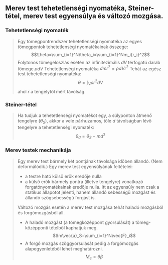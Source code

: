 ## Merev test tehetetlenségi nyomatéka, Steiner-tétel, merev test egyensúlya és változó mozgása.

### Tehetetlenségi nyomaték
>Egy tömegpontrendszer tehetetlenségi nyomatéka az egyes tömegpontok tehetetlenségi nyomatékainak összege:
>$$\theta=\sum_{i=1}^N\theta_i=\sum_{i=1}^Nm_i{r_i}^2$$
>Folytonos tömegeloszlás esetén az infinitezimális $dV$ térfogatú darab tömege $\rho dV$ Tehetetlenségi nyomatéka $dmr^2=\rho dVr^2$ Tehát az egész test tehetetlenségi nyomatéka:
>$$\theta=\int_V\rho r^2dV$$
>ahol $r$ a tengelytől mért távolság.

### Steiner-tétel
>Ha tudjuk a tehetetlenségi nyomatékot egy, a súlyponton átmenő tengelyre ($\theta_S$), akkor a vele párhuzamos, tőle $d$ távolságban lévő tengelyre a tehetetlenségi nyomaték:
>$$\theta_d=\theta_S+md^2$$

### Merev testek mechanikája
>Egy merev test bármely két pontjának távolsága időben állandó. (Nem deformálódik.) Egy merev test egyensúlyának feltételei: 
> - a testre ható külső erők eredője nulla
> - a külső erők bármely pontra (illetve tengelyre) vonatkozó forgatónyomatékainak eredője nulla.
>Itt az egyensúly nem csak a statikus állapotot jelenti, hanem állandó sebességű mozgást és állandó szögsebességű forgást is.
>
>Változó mozgás esetén a merev test mozgása tehát haladó mozgásból és forgómozgásból áll.
> - A haladó mozgást (a tömegközéppont gyorsulását) a tömeg-középponti tételből kaphatjuk meg.
>$$m\vec{a}_S=\sum_{i=1}^N\vec{F}_i$$
> - A forgó mozgás szöggyorsulását pedig a forgómozgás alapegyenletéből lehet meghatározni.
>$$M_e=\theta\beta$$